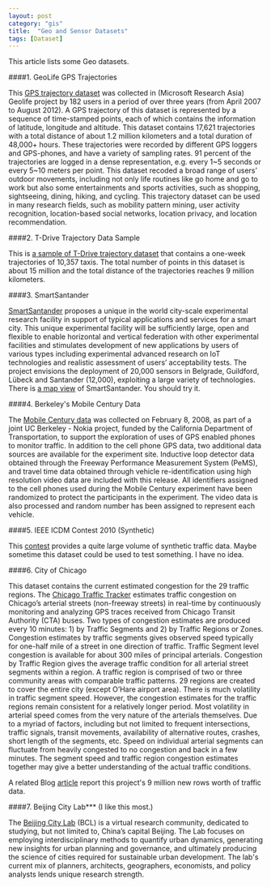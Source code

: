 ```yaml
---
layout: post
category: "gis"
title:  "Geo and Sensor Datasets"
tags: [Dataset]
---
```


This article lists some Geo datasets.

####1. GeoLife GPS Trajectories

This [GPS trajectory dataset](http://research.microsoft.com/en-us/downloads/b16d359d-d164-469e-9fd4-daa38f2b2e13/) was collected in (Microsoft Research Asia) Geolife project by 182 users in a period of over three years (from April 2007 to August 2012). A GPS trajectory of this dataset is represented by a sequence of time-stamped points, each of which contains the information of latitude, longitude and altitude. This dataset contains 17,621 trajectories with a total distance of about 1.2 million kilometers and a total duration of 48,000+ hours. These trajectories were recorded by different GPS loggers and GPS-phones, and have a variety of sampling rates. 91 percent of the trajectories are logged in a dense representation, e.g. every 1~5 seconds or every 5~10 meters per point. This dataset recoded a broad range of users’ outdoor movements, including not only life routines like go home and go to work but also some entertainments and sports activities, such as shopping, sightseeing, dining, hiking, and cycling. This trajectory dataset can be used in many research fields, such as mobility pattern mining, user activity recognition, location-based social networks, location privacy, and location recommendation. 

####2. T-Drive Trajectory Data Sample

This is [a sample of T-Drive trajectory dataset](http://research.microsoft.com/apps/pubs/?id=152883) that contains a one-week trajectories of 10,357 taxis. The total number of points in this dataset is about 15 million and the total distance of the trajectories reaches 9 million kilometers.

####3. SmartSantander

[SmartSantander](http://www.smartsantander.eu) proposes a unique in the world city-scale experimental research facility in support of typical applications and services for a smart city. This unique experimental facility will be sufficiently large, open and flexible to enable horizontal and vertical federation with other experimental facilities and stimulates development of new applications by users of various types including experimental advanced research on IoT technologies and realistic assessment of users’ acceptability tests. The project envisions the deployment of 20,000 sensors in Belgrade, Guildford, Lübeck and Santander (12,000), exploiting a large variety of technologies. There is [a map view](http://maps.smartsantander.eu) of SmartSantander. You should try it.


####4. Berkeley's Mobile Century Data

The [Mobile Century data](http://traffic.berkeley.edu/project/downloads/mobilecenturydata) was collected on February 8, 2008, as part of a joint UC Berkeley - Nokia project, funded by the California Department of Transportation, to support the exploration of uses of GPS enabled phones to monitor traffic. In addition to the cell phone GPS data, two additional data sources are available for the experiment site. Inductive loop detector data obtained through the Freeway Performance Measurement System (PeMS), and travel time data obtained through vehicle re-identification using high resolution video data are included with this release. All identifiers assigned to the cell phones used during the Mobile Century experiment have been randomized to protect the participants in the experiment. The video data is also processed and random number has been assigned to represent each vehicle. 

####5. IEEE ICDM Contest 2010 (Synthetic)

This [contest](http://tunedit.org/challenge/IEEE-ICDM-2010/gps) provides a quite large volume of synthetic traffic data. Maybe sometime this dataset could be used to test something. I have no idea.

####6. City of Chicago

This dataset contains the current estimated congestion for the 29 traffic regions. The [Chicago Traffic Tracker](https://data.cityofchicago.org/Transportation/Chicago-Traffic-Tracker-Congestion-Estimates-by-Re/t2qc-9pjd) estimates traffic congestion on Chicago’s arterial streets (non-freeway streets) in real-time by continuously monitoring and analyzing GPS traces received from Chicago Transit Authority (CTA) buses. Two types of congestion estimates are produced every 10 minutes: 1) by Traffic Segments and 2) by Traffic Regions or Zones. Congestion estimates by traffic segments gives observed speed typically for one-half mile of a street in one direction of traffic. Traffic Segment level congestion is available for about 300 miles of principal arterials. Congestion by Traffic Region gives the average traffic condition for all arterial street segments within a region. A traffic region is comprised of two or three community areas with comparable traffic patterns. 29 regions are created to cover the entire city (except O’Hare airport area). There is much volatility in traffic segment speed. However, the congestion estimates for the traffic regions remain consistent for a relatively longer period. Most volatility in arterial speed comes from the very nature of the arterials themselves. Due to a myriad of factors, including but not limited to frequent intersections, traffic signals, transit movements, availability of alternative routes, crashes, short length of the segments, etc. Speed on individual arterial segments can fluctuate from heavily congested to no congestion and back in a few minutes. The segment speed and traffic region congestion estimates together may give a better understanding of the actual traffic conditions.

A related Blog [article](http://wbezdata.tumblr.com/post/46446630030/new-data-set-alert-9-million-new-rows-worth-of-traffic) report this project's 9 million new rows worth of traffic data.

####7. Beijing City Lab*** (I like this most.)

The [Beijing City Lab](http://www.beijingcitylab.com) (BCL) is a virtual research community, dedicated to studying, but not limited to, China’s capital Beijing. The Lab focuses on employing interdisciplinary methods to quantify urban dynamics, generating new insights for urban planning and governance, and ultimately producing the science of cities required for sustainable urban development. The lab's current mix of planners, architects, geographers, economists, and policy analysts lends unique research strength.
